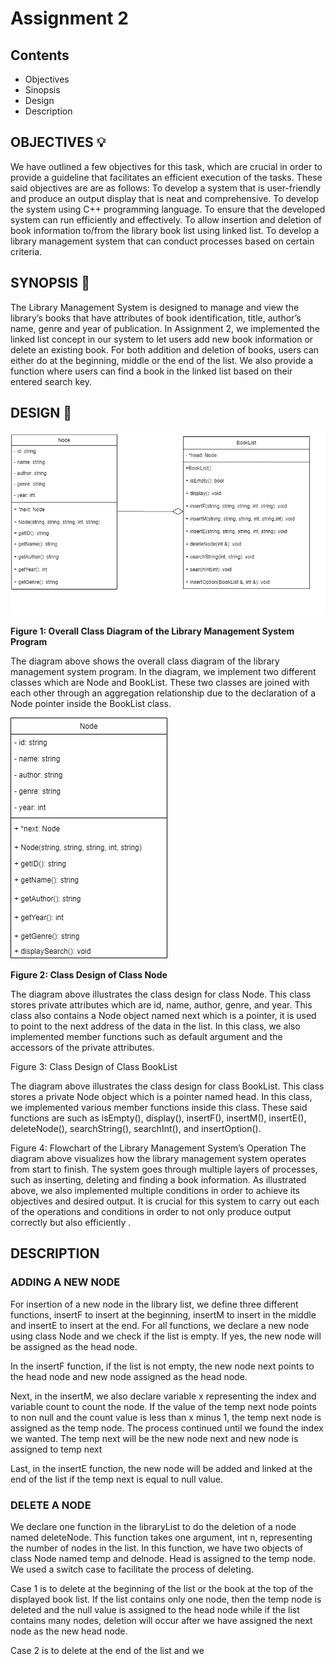 # Assignment 2
## Contents
- Objectives 
- Sinopsis
- Design
- Description

## OBJECTIVES :bulb:

We have outlined a few objectives for this task, which are crucial in order to provide a guideline that facilitates an efficient execution of the tasks. These said objectives are are as follows:
To develop a system that is user-friendly and produce an output display that is neat and comprehensive.
To develop the system using C++ programming language.
To ensure that the developed system can run efficiently and effectively.
To allow insertion and deletion of book information to/from the library book list using linked list.
To develop a library management system that can conduct processes based on certain criteria.


## SYNOPSIS 📄

The Library Management System is designed to manage and view the library’s books that have attributes of book identification, title, author’s name, genre and year of publication. In Assignment 2, we implemented the linked list concept in our system to let users add new book information or delete an existing book. For both addition and deletion of books, users can either do at the beginning, middle or the end of the list. We also provide a function where users can find a book in the linked list based on their entered search key.


## DESIGN 🎨

![image](https://github.com/jjn7702/SECJ2013-DSA/blob/main/Submission/sec04/PAS/Assignment2/Images/flow-Page-2.drawio%20(1).png)

**Figure 1: Overall Class Diagram of the Library Management System Program**

The diagram above shows the overall class diagram of the library management system program. 
 In the diagram, we implement two different classes which are Node and BookList. 
 These two classes are joined with each other through an aggregation relationship due to the declaration of a Node pointer inside the BookList class.

![image](https://github.com/jjn7702/SECJ2013-DSA/blob/main/Submission/sec04/PAS/Assignment2/Images/NODE%20diagram.drawio.png)

**Figure 2: Class Design of Class Node**

The diagram above illustrates the class design for class Node. This class stores private attributes which are id, name, author, genre, and year. This class also contains a Node object named next which is a pointer, it is used to point to the next address of the data in the list. In this class, we also implemented member functions such as default argument and the accessors of the private attributes.




Figure 3: Class Design of Class BookList


The diagram above illustrates the class design for class BookList. This class stores a private Node object which is a pointer named head. In this class, we implemented various member functions inside this class. These said functions are such as isEmpty(), display(), insertF(), insertM(), insertE(), deleteNode(), searchString(), searchInt(), and insertOption().

Figure 4: Flowchart of the Library Management System’s Operation
The diagram above visualizes how the library management system operates from start to finish. The system goes through multiple layers of processes, such as inserting, deleting and finding a book information. As illustrated above, we also implemented multiple conditions in order to achieve its objectives and desired output. It is crucial for this system to carry out each of the operations and conditions in order to not only produce output correctly but also efficiently .


## DESCRIPTION
### ADDING A NEW NODE

For insertion of a new node in the library list, we define three different functions, insertF to insert at the beginning, insertM to insert in the middle and insertE to insert at the end. For all functions, we declare a new node using class Node and we check if the list is empty. If yes, the new node will be assigned as the head node.

In the insertF function, if the list is not empty, the new node next points to the head node and new node assigned as the head node.

Next, in the insertM, we also declare variable x representing the index and variable count to count the node. If the value of the temp next node points to non null and the count value is less than x minus 1, the temp next node is assigned as the temp node. The process continued until we found the index we wanted. The temp next will be the new node next and new node is assigned to temp next

Last, in the insertE function, the new node will be added and linked at the end of the list if the temp next is equal to null value.

### DELETE A NODE

We declare one function in the libraryList to do the deletion of a node named deleteNode. This function takes one argument, int n, representing the number of nodes in the list. In this function, we have two objects of class Node named temp and delnode. Head is assigned to the temp node. We used a switch case to facilitate the process of deleting. 

Case 1 is to delete at the beginning of the list or the book at the top of the displayed book list. If the list contains only one node, then the temp node is deleted and the null value is assigned to the head node while if the list contains many nodes, deletion will occur after we have assigned the next node as the new head node.

Case 2 is to delete at the end of the list and we
